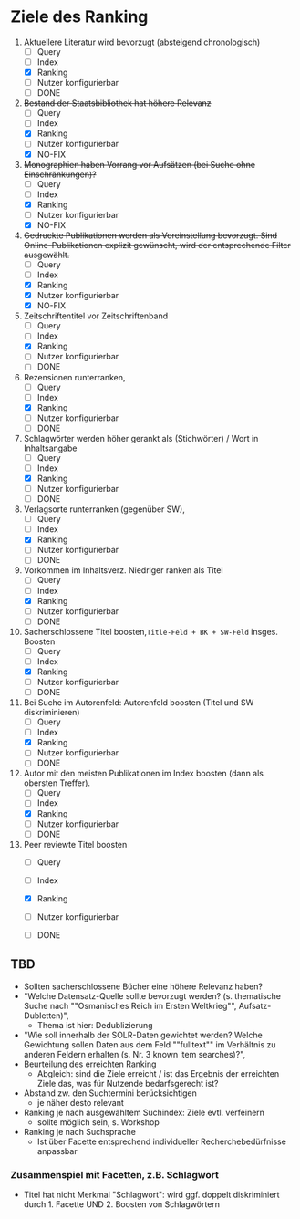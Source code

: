 ﻿# Ziele des Ranking

1. Aktuellere Literatur wird bevorzugt (absteigend chronologisch) 
    - [ ] Query 
    - [ ] Index 
    - [x] Ranking 
    - [ ] Nutzer konfigurierbar
    - [ ] DONE
2. ~~Bestand der Staatsbibliothek hat höhere Relevanz~~
    - [ ] Query 
    - [ ] Index 
    - [x] Ranking 
    - [ ] Nutzer konfigurierbar
    - [x] NO-FIX
3. ~~Monographien haben Vorrang vor Aufsätzen (bei Suche ohne Einschränkungen)?~~
    - [ ] Query 
    - [ ] Index 
    - [x] Ranking 
    - [ ] Nutzer konfigurierbar
    - [x] NO-FIX
4. ~~Gedruckte Publikationen werden als Voreinstellung bevorzugt. Sind Online-Publikationen explizit gewünscht, wird der entsprechende Filter ausgewählt.~~
    - [ ] Query 
    - [ ] Index 
    - [x] Ranking 
    - [x] Nutzer konfigurierbar
    - [x] NO-FIX
5. Zeitschriftentitel vor Zeitschriftenband
    - [ ] Query 
    - [ ] Index 
    - [x] Ranking 
    - [ ] Nutzer konfigurierbar
    - [ ] DONE
6. Rezensionen runterranken,
    - [ ] Query 
    - [ ] Index 
    - [x] Ranking 
    - [ ] Nutzer konfigurierbar
    - [ ] DONE
7. Schlagwörter werden höher gerankt als (Stichwörter) / Wort in Inhaltsangabe
    - [ ] Query 
    - [ ] Index 
    - [x] Ranking 
    - [ ] Nutzer konfigurierbar
    - [ ] DONE
8. Verlagsorte runterranken (gegenüber SW),
    - [ ] Query 
    - [ ] Index 
    - [x] Ranking 
    - [ ] Nutzer konfigurierbar
    - [ ] DONE
9.  Vorkommen im Inhaltsverz. Niedriger ranken als Titel
    - [ ] Query 
    - [ ] Index 
    - [x] Ranking 
    - [ ] Nutzer konfigurierbar
    - [ ] DONE
10. Sacherschlossene Titel boosten,`Title-Feld + BK + SW-Feld` insges. Boosten
    - [ ] Query 
    - [ ] Index 
    - [x] Ranking 
    - [ ] Nutzer konfigurierbar
    - [ ] DONE  
11. Bei Suche im Autorenfeld:  Autorenfeld boosten (Titel und SW diskriminieren)
    - [ ] Query 
    - [ ] Index 
    - [x] Ranking 
    - [ ] Nutzer konfigurierbar
    - [ ] DONE
12. Autor mit den meisten Publikationen im Index boosten (dann als obersten Treffer). 
    - [ ] Query
    - [ ] Index
    - [x] Ranking
    - [ ] Nutzer konfigurierbar
    - [ ] DONE
13. Peer reviewte Titel boosten
    - [ ] Query
    - [ ] Index 
    - [x] Ranking 
    - [ ] Nutzer konfigurierbar
    - [ ] DONE


## TBD

- Sollten sacherschlossene Bücher eine höhere Relevanz haben?
- "Welche Datensatz-Quelle sollte bevorzugt werden? (s. thematische Suche nach ""Osmanisches Reich im Ersten Weltkrieg"", Aufsatz-Dubletten)",
  - Thema ist hier: Dedublizierung
- "Wie soll innerhalb der SOLR-Daten gewichtet werden? Welche Gewichtung sollen Daten aus dem Feld ""fulltext"" im Verhältnis zu anderen Feldern erhalten (s. Nr. 3 known item searches)?",
- Beurteilung des erreichten Ranking
  - Abgleich: sind die Ziele erreicht / ist das Ergebnis der erreichten Ziele das, was für Nutzende bedarfsgerecht ist?
- Abstand zw. den Suchtermini berücksichtigen
  - je näher desto relevant
- Ranking je nach ausgewähltem Suchindex: Ziele evtl. verfeinern
  - sollte möglich sein, s. Workshop
- Ranking je nach Suchsprache
  - Ist über Facette entsprechend individueller Recherchebedürfnisse anpassbar

### Zusammenspiel mit Facetten, z.B. Schlagwort

- Titel hat nicht Merkmal "Schlagwort": wird ggf. doppelt diskriminiert durch 1. Facette UND 2. Boosten von Schlagwörtern